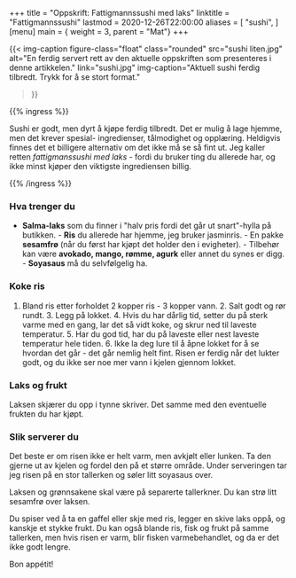 +++
title = "Oppskrift: Fattigmannssushi med laks"
linktitle = "Fattigmannssushi"
lastmod = 2020-12-26T22:00:00
aliases = [
    "sushi",
]
[menu]
main = { weight = 3, parent = "Mat"}
+++

<!-- markdownlint-disable MD010 -->

{{< img-caption
    figure-class="float"
    class="rounded"
    src="sushi liten.jpg"
    alt="En ferdig servert rett av den aktuelle oppskriften som presenteres i denne artikkelen."
    link="sushi.jpg"
    img-caption="Aktuell sushi ferdig tilbredt. Trykk for å se stort format."
>}}

{{% ingress %}}

Sushi er godt, men dyrt å kjøpe ferdig tilbredt. Det er mulig å lage hjemme, men det krever
spesial- ingredienser, tålmodighet og opplæring. Heldigvis finnes det et billigere alternativ om
det ikke må se så fint ut. Jeg kaller retten _fattigmanssushi med laks_ - fordi du bruker ting du
allerede har, og ikke minst kjøper den viktigste ingrediensen billig.

{{% /ingress %}}

### Hva trenger du

- **Salma-laks** som du finner i "halv pris fordi det går ut snart"-hylla på butikken. - **Ris** du
allerede har hjemme, jeg bruker jasminris. - En pakke **sesamfrø** (når du først har kjøpt det
holder den i evigheter). - Tilbehør kan være **avokado, mango, rømme, agurk** eller annet du synes
er digg. - **Soyasaus** må du selvfølgelig ha.

### Koke ris

1. Bland ris etter forholdet 2 kopper ris - 3 kopper vann. 2. Salt godt og rør rundt. 3. Legg på
lokket. 4. Hvis du har dårlig tid, setter du på sterk varme med en gang, lar det så vidt koke, og
skrur ned til laveste temperatur. 5. Har du god tid, har du på laveste eller nest laveste
temperatur hele tiden. 6. Ikke la deg lure til å åpne lokket for å se hvordan det går - det går
nemlig helt fint. Risen er ferdig når det lukter godt, og du ikke ser noe mer vann i kjelen gjennom
lokket.

### Laks og frukt

Laksen skjærer du opp i tynne skriver. Det samme med den eventuelle frukten du har kjøpt.

### Slik serverer du

Det beste er om risen ikke er helt varm, men avkjølt eller lunken. Ta den gjerne ut av kjelen og
fordel den på et større område. Under serveringen tar jeg risen på en stor tallerken og søler litt
soyasaus over.

Laksen og grønnsakene skal være på separerte tallerkner. Du kan strø litt sesamfrø over laksen.

Du spiser ved å ta en gaffel eller skje med ris, legger en skive laks oppå, og kanskje et stykke
frukt. Du kan også blande ris, fisk og frukt på samme tallerken, men hvis risen er varm, blir
fisken varmebehandlet, og da er det ikke godt lengre.

Bon appétit!
